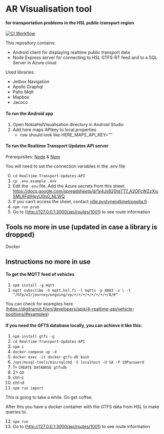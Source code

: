 # AR Visualisation tool
#### for transportation problems in the HSL public transport region

[![CI Workflow](https://github.com/xpyx/nokia-hsl/actions/workflows/android-workflow.yaml/badge.svg)](https://github.com/xpyx/nokia-hsl/actions/workflows/android-workflow.yaml)

This repository contains:

- Android client for displaying realtime public transport data
- Node Express server for connecting to HSL GTFS-RT feed and to a SQL Server in Azure cloud

Used libraries:

- Jetbox Navigation
- Apollo Graphql
- Paho Mqtt
- Mapbox
- Jacoco


#### To run the Android app

1. Open NokiaHslVisualisation directory in Android Studio
2. Add here maps APIkey to local.properties
    - row should look like HERE_MAPS_API_KEY="<API KEY>"

#### To run the Realtime Transport Updates API server

Prerequisites: [Node](https://nodejs.org/en/) & [Npm](https://www.npmjs.com/)

You will need to set the connection variables in the .env file

0. `cd Realtime-Transport-Updates-API`
1. `cp .env.example .env`
2. Edit the `.env` file. Add the Azure secrets from this sheet: https://docs.google.com/spreadsheets/d/1x4Js820tdTT7_A2OFcWZzXjuSML6FdiHpvU0n0_NLWQ
3. If you can't access the sheet, contact ville.pystynen@metropolia.fi
4. `npm run prod`
5. Go to (http://127.0.0.1:3000/api/routes/1001) to see route information

## Tools no more in use (updated in case a library is dropped)

Docker

## Instructions no more in use 

#### To get the MQTT feed of vehicles

1. `npm install -g mqtt`
2. `mqtt subscribe -h mqtt.hsl.fi -l mqtts -p 8883 -v \
  -t "/hfp/v2/journey/ongoing/vp/+/+/+/+/+/+/+/+/0/#"`

You can check for examples here (https://digitransit.fi/en/developers/apis/4-realtime-api/vehicle-positions/#examples)

#### If you need the GFTS database locally, you can achieve it like this:

1. `npm install gtfs -g`
2. `cd Realtime-Transport-Updates-API`
3. `npm i` 
4. `docker-compose up -d`
5. `docker exec -it docker-gtfs-db bash`
6. `/opt/mssql-tools/bin/sqlcmd -S localhost -U SA -P 10Password`
7. 1> `CREATE DATABASE gtfsdb`
8. 2> `GO`
9. ctrl-c 
10. ctrl-d
11. `npm run import`

This is going to take a while. Go get coffee.

After this you have a docker container with the GTFS data from HSL to make queries to.

12. `npm run`
13. Go to (http://127.0.0.1:3000/api/routes/1001) to see route information
